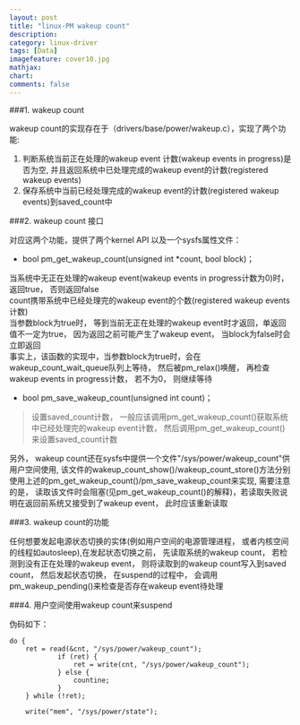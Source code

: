 ```yaml
---
layout: post
title: "linux-PM wakeup count"
description:
category: linux-driver
tags: [Data]
imagefeature: cover10.jpg
mathjax: 
chart:
comments: false
---
```


###1. wakeup count  
  
wakeup count的实现存在于（drivers/base/power/wakeup.c），实现了两个功能:  
  
1. 判断系统当前正在处理的wakeup event 计数(wakeup events in progress)是否为空, 并且返回系统中已处理完成的wakeup event的计数(registered wakeup events)  
2. 保存系统中当前已经处理完成的wakeup event的计数(registered wakeup events)到saved_count中  
  
###2. wakeup count 接口  
  
对应这两个功能，提供了两个kernel API 以及一个sysfs属性文件：  
  
+ bool pm_get_wakeup_count(unsigned int *count, bool block)；

当系统中无正在处理的wakeup event(wakeup events in progress计数为0)时， 返回true， 否则返回false  
count携带系统中已经处理完的wakeup event的个数(registered wakeup events计数)  
当参数block为true时， 等到当前无正在处理的wakeup event时才返回，单返回值不一定为true， 因为返回之前可能产生了wakeup event， 当block为false时会立即返回  
事实上，该函数的实现中，当参数block为true时，会在wakeup_count_wait_queue队列上等待， 然后被pm_relax()唤醒， 再检查wakeup events in progress计数， 若不为0， 则继续等待
  
+ bool pm_save_wakeup_count(unsigned int count)；
>设置saved_count计数， 一般应该调用pm_get_wakeup_count()获取系统中已经处理完的wakeup event计数， 然后调用pm_get_wakeup_count()来设置saved_count计数  
  
另外， wakeup count还在sysfs中提供一个文件"/sys/power/wakeup_count"供用户空间使用, 该文件的wakeup_count_show()/wakeup_count_store()方法分别使用上述的pm_get_wakeup_count()/pm_save_wakeup_count来实现, 需要注意的是， 读取该文件时会阻塞(见pm_get_wakeup_count()的解释)，若读取失败说明在返回前系统又接受到了wakeup event， 此时应该重新读取  
  
###3. wakeup count的功能  
  
任何想要发起电源状态切换的实体(例如用户空间的电源管理进程， 或者内核空间的线程如autosleep),在发起状态切换之前， 先读取系统的wakeup count， 若检测到没有正在处理的wakeup event， 则将读取到的wakeup count写入到saved count， 然后发起状态切换， 在suspend的过程中， 会调用pm_wakeup_pending()来检查是否存在wakeup event待处理  
  
###4. 用户空间使用wakeup count来suspend  
  
伪码如下：  
  
	do {
		ret = read(&cnt, "/sys/power/wakeup_count");
        		if (ret) {
        			ret = write(cnt, "/sys/power/wakeup_count");
        		} else {
        			countine;
        		}
    	} while (!ret);
    
    	write("mem", "/sys/power/state");  

